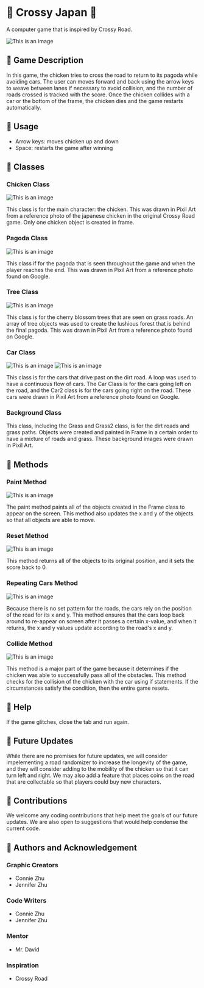 # :cherry_blossom: Crossy Japan :cherry_blossom:

A computer game that is inspired by Crossy Road. 

![This is an image](/Q2-Project/src/imgs/gameGIF.gif)

## :seedling: Game Description

In this game, the chicken tries to cross the road to return to its pagoda while avoiding cars. The user can moves forward and back using the arrow keys to weave between lanes if necessary to avoid collision, and the number of roads crossed is tracked with the score. Once the chicken collides with a car or the bottom of the frame, the chicken dies and the game restarts automatically.

## :seedling: Usage

* Arrow keys: moves chicken up and down
* Space: restarts the game after winning

## :seedling: Classes

### Chicken Class
![This is an image](/Q2-Project-Zhu-Zhu/src/imgs/ChickenFinal.png)

This class is for the main character: the chicken. This was drawn in Pixil Art from a reference photo of the japanese chicken in the original Crossy Road game. Only one chicken object is created in frame.

### Pagoda Class
![This is an image](/Q2-Project-Zhu-Zhu/src/imgs/PagodaFinal.png)

This class if for the pagoda that is seen throughout the game and when the player reaches the end. This was drawn in Pixil Art from a reference photo found on Google.

### Tree Class
![This is an image](/Q2-Project-Zhu-Zhu/src/imgs/tree.png)

This class is for the cherry blossom trees that are seen on grass roads. An array of tree objects was used to create the lushious forest that is behind the final pagoda. This was drawn in Pixil Art from a reference photo found on Google.

### Car Class
![This is an image](/Q2-Project-Zhu-Zhu/src/imgs/carL.png)
![This is an image](/Q2-Project-Zhu-Zhu/src/imgs/carR.png)

This class is for the cars that drive past on the dirt road. A loop was used to have a continuous flow of cars. The Car Class is for the cars going left on the road, and the Car2 class is for the cars going right on the road. These cars were drawn in Pixil Art from a reference photo found on Google.

### Background Class 

This class, including the Grass and Grass2 class, is for the dirt roads and grass paths. Objects were created and painted in Frame in a certain order to have a mixture of roads and grass. These background images were drawn in Pixil Art.

## :seedling: Methods

### Paint Method
![This is an image](/Q2-Project-Zhu-Zhu/src/imgs/paint.PNG)

The paint method paints all of the objects created in the Frame class to appear on the screen. This method also updates the x and y of the objects so that all objects are able to move.

### Reset Method
![This is an image](/Q2-Project-Zhu-Zhu/src/imgs/reset.PNG)

This method returns all of the objects to its original position, and it sets the score back to 0.

### Repeating Cars Method
![This is an image](/Q2-Project-Zhu-Zhu/src/imgs/carRepeat.PNG)

Because there is no set pattern for the roads, the cars rely on the position of the road for its x and y. This method ensures that the cars loop back around to re-appear on screen after it passes a certain x-value, and when it returns, the x and y values update according to the road's x and y.

### Collide Method
![This is an image](/Q2-Project-Zhu-Zhu/src/imgs/collide.PNG)

This method is a major part of the game because it determines if the chicken was able to successfully pass all of the obstacles. This method checks for the collision of the chicken with the car using if statements. If the circumstances satisfy the condition, then the entire game resets.  

## :seedling: Help

If the game glitches, close the tab and run again. 

## :seedling: Future Updates

While there are no promises for future updates, we will consider impelementing a road randomizer to increase the longevity of the game, and they will consider adding to the mobility of the chicken so that it can turn left and right. We may also add a feature that places coins on the road that are collectable so that players could buy new characters. 

## :seedling: Contributions

We welcome any coding contributions that help meet the goals of our future updates. We are also open to suggestions that would help condense the current code.

## :seedling: Authors and Acknowledgement

### Graphic Creators
* Connie Zhu
* Jennifer Zhu

### Code Writers
* Connie Zhu
* Jennifer Zhu

### Mentor
* Mr. David

### Inspiration
* Crossy Road

